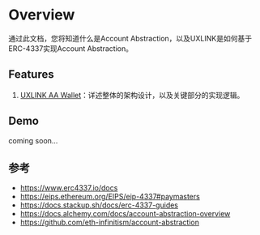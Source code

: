 # Overview
通过此文档，您将知道什么是Account Abstraction，以及UXLINK是如何基于ERC-4337实现Account Abstraction。

## Features
1. [UXLINK AA Wallet](/docs/UXLINK/introduction.md)：详述整体的架构设计，以及关键部分的实现逻辑。
<!-- 2. [ERC-4337 Guides](account-abstraction/introduction.md)：什么是Account Abstraction，为什么要使用Account Abstraction，以及Account Abstraction的主要构成和工作流程。 -->

## Demo
coming soon...

## 参考
- https://www.erc4337.io/docs
- https://eips.ethereum.org/EIPS/eip-4337#paymasters
- https://docs.stackup.sh/docs/erc-4337-guides
- https://docs.alchemy.com/docs/account-abstraction-overview
- https://github.com/eth-infinitism/account-abstraction



